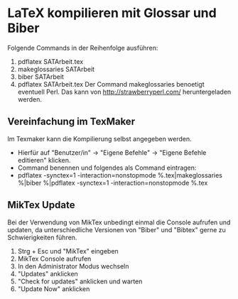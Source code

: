 # LaTeX kompilieren mit Glossar und Biber
Folgende Commands in der Reihenfolge ausführen:
1. pdflatex SATArbeit.tex
2. makeglossaries SATArbeit
3. biber SATArbeit
4. pdflatex SATArbeit.tex
Der Command makeglossaries benoetigt eventuell Perl. Das kann von http://strawberryperl.com/ heruntergeladen werden.

## Vereinfachung im TexMaker
Im Texmaker kann die Kompilierung selbst angegeben werden. 
- Hierfür auf "Benutzer/in" -> "Eigene Befehle" -> "Eigene Befehle editieren" klicken.
- Command benennen und folgendes als Command eintragen:
- pdflatex -synctex=1 -interaction=nonstopmode %.tex|makeglossaries %|biber %|pdflatex -synctex=1 -interaction=nonstopmode %.tex

## MikTex Update
Bei der Verwendung von MikTex unbedingt einmal die Console aufrufen und updaten, da unterschiedliche Versionen von "Biber" und "Bibtex" gerne zu Schwierigkeiten führen.
1. Strg + Esc und "MikTex" eingeben
2. MikTex Console aufrufen
3. In den Administrator Modus wechseln
4. "Updates" anklicken
5. "Check for updates" anklicken und warten
6. "Update Now" anklicken


